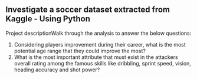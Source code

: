 ## Investigate a soccer dataset extracted from Kaggle - Using Python

Project descriptionWalk through the analysis to answer the below questions:

1. Considering players improvement during their career, what is the most potential age range that they could improve the most?
2. What is the most important attribute that must exist in the attackers overall rating among the famous skills like dribbling, sprint speed, vision, heading accuracy and shot power?
